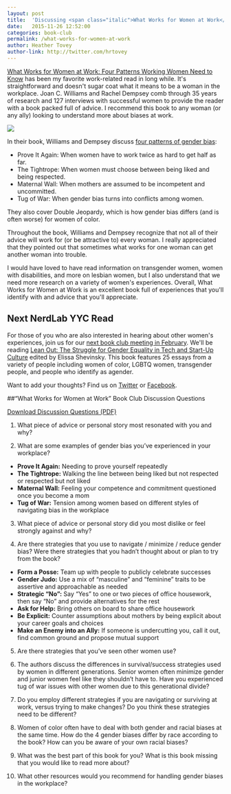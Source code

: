 ```yaml
---
layout: post
title:  'Discussing <span class="italic">What Works for Women at Work</span> by Joan C. Williams and Rachel Dempsey'
date:   2015-11-26 12:52:00
categories: book-club
permalink: /what-works-for-women-at-work
author: Heather Tovey
author-link: http://twitter.com/hrtovey
---
```

<span class="italic">[What Works for Women at Work: Four Patterns Working Women Need to Know](https://www.goodreads.com/book/show/17920210-what-works-for-women-at-work)</span> has been my favorite work-related read in long while. It's straightforward and doesn't sugar coat what it means to be a woman in the workplace. Joan C. Williams and Rachel Dempsey comb through 35 years of research and 127 interviews with successful women to provide the reader with a book packed full of advice. I recommend this book to any woman (or any ally) looking to understand more about biases at work.

<div class="post-image image-caption">
	<img class="align-center" src="{{site.baseurl}}/img/posts/20151126/what-works-for-women-at-work.png">
</div>

In their book, Williams and Dempsey discuss [four patterns of gender bias](http://www.genderbiasbingo.com/):

- Prove It Again: When women have to work twice as hard to get half as far.
- The Tightrope: When women must choose between being liked and being respected.
- Maternal Wall: When mothers are assumed to be incompetent and uncommitted.
- Tug of War: When gender bias turns into conflicts among women.

They also cover Double Jeopardy, which is how gender bias differs (and is often worse) for women of color.

Throughout the book, Williams and Dempsey recognize that not all of their advice will work for (or be attractive to) every woman. I really appreciated that they pointed out that sometimes what works for one woman can get another woman into trouble.

I would have loved to have read information on transgender women, women with disabilities, and more on lesbian women, but I also understand that we need more research on a variety of women's experiences. Overall, <span class="italic">What Works for Women at Work</span> is an excellent book full of experiences that you'll identify with and advice that you'll appreciate.

## Next NerdLab YYC Read
For those of you who are also interested in hearing about other women's experiences, join us for our [next book club meeting in February](http://www.meetup.com/NerdLab-YYC/events/225924656/). We'll be reading [Lean Out: The Struggle for Gender Equality in Tech and Start-Up Culture](https://www.goodreads.com/book/show/25258567-lean-out) edited by Elissa Shevinsky. This book features 25 essays from a variety of people including women of color, LGBTQ women, transgender people, and people who identify as agender.

Want to add your thoughts? Find us on <a href="https://twitter.com/nerdlabyyc">Twitter</a> or <a href="https://www.facebook.com/NerdLabYYC">Facebook</a>.

##“What Works for Women at Work” Book Club Discussion Questions

<a class="small-text" href="{{site.baseurl}}/assets/what_works_for_women_at_work_questions.pdf">Download Discussion Questions (PDF)</a>

1.	What piece of advice or personal story most resonated with you and why?

2.	What are some examples of gender bias you’ve experienced in your workplace?
  - **Prove It Again:** Needing to prove yourself repeatedly
  - **The Tightrope:** Walking the line between being liked but not respected or respected but not liked 
  - **Maternal Wall:** Feeling your competence and commitment questioned once you become a mom 
  - **Tug of War:** Tension among women based on different styles of navigating bias in the workplace

3.	What piece of advice or personal story did you most dislike or feel strongly against and why?

4.	Are there strategies that you use to navigate / minimize / reduce gender bias? Were there strategies that you hadn’t thought about or plan to try from the book?	
  - **Form a Posse:** Team up with people to publicly celebrate successes		
  - **Gender Judo:** Use a mix of “masculine” and “feminine” traits to be assertive and approachable as needed
  - **Strategic “No”:** Say “Yes” to one or two pieces of office housework, then say “No” and provide alternatives for the rest				
  - **Ask for Help:** Bring others on board to share office housework 
  - **Be Explicit:** Counter assumptions about mothers by being explicit about your career goals and choices
  - **Make an Enemy into an Ally:** If someone is undercutting you, call it out, find common ground and propose mutual support 

5.	Are there strategies that you’ve seen other women use?

6.	The authors discuss the differences in survival/success strategies used by women in different generations. Senior women often minimize gender and junior women feel like they shouldn’t have to. Have you experienced tug of war issues with other women due to this generational divide?

7.	Do you employ different strategies if you are navigating or surviving at work, versus trying to make changes? Do you think these strategies need to be different?

8.	Women of color often have to deal with both gender and racial biases at the same time. How do the 4 gender biases differ by race according to the book? How can you be aware of your own racial biases?

9.	What was the best part of this book for you? What is this book missing that you would like to read more about?

10.	What other resources would you recommend for handling gender biases in the workplace?



